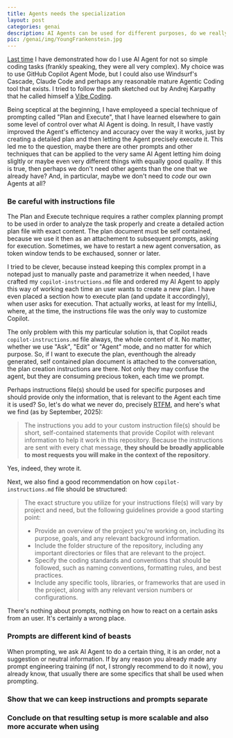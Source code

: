 ```yaml
---
title: Agents needs the specialization
layout: post
categories: genai
description: AI Agents can be used for different purposes, do we really need to have multiple agents then?
pic: /genai/img/YoungFrankenstein.jpg
---
```


[Last time][the-rise-of-vibe-coding] I have demonstrated how do I use AI Agent for not so simple coding tasks (frankly speaking, they were all very complex). My choice was to use GitHub Copilot Agent Mode, but I could also use Windsurf's Cascade, Claude Code and perhaps any reasonable mature Agentic Coding tool that exists. I tried to follow the path sketched out by Andrej Karpathy that he called himself a [Vibe Coding][karpathy]. 

Being sceptical at the beginning, I have employeed a special technique of prompting called "Plan and Execute", that I have learned elsewhere to gain some level of control over what AI Agent is doing. In result, I have vastly improved the Agent's effictency and accuracy over the way it works, just by creating a detailed plan and then letting the Agent precisely execute it. This led me to the question, maybe there are other prompts and other techniques that can be applied to the very same AI Agent letting him doing sligltly or maybe even very different things with equally good quality. If this is true, then perhaps we don't need other agents than the one that we already have? And, in particular, maybe we don't need to *code* our own Agents at all?

### Be careful with instructions file

The Plan and Execute technique requires a rather complex planning prompt to be used in order to analyze the task properly and create a detailed action plan file with exact content. The plan document must be self contained, because we use it then as an attachement to subsequent prompts, asking for execution. Sometimes, we have to restart a new agent conversation, as token window tends to be exchaused, sonner or later.

I tried to be clever, because instead keeping this complex prompt in a notepad just to manually paste and parametrize it when needed, I have crafted my `copilot-instructions.md` file and ordered my AI Agent to apply this way of working each time an user wants to create a new plan. I have even placed a section how to execute plan (and update it accordingly), when user asks for execution. That actually works, at least for my IntelliJ, where, at the time, the instructions file was the only way to customize Copilot.

The only problem with this my particular solution is, that Copilot reads `copilot-instructions.md` file always, the whole content of it. No matter, whether we use "Ask", "Edit" or "Agent" mode, and no matter for which purpose. So, if I want to execute the plan, eventhough the already generated, self contained plan document is attached to the conversation, the plan creation instructions are there. Not only they may confuse the agent, but they are consuming precious token, each time we prompt.

Perhaps instructions file(s) should be used for specific purposes and should provide only the information, that is relevant to the Agent each time it is used? So, let's do what we never do, precisely [RTFM][manual], and here's what we find (as by September, 2025):

> The instructions you add to your custom instruction file(s) should be short, self-contained statements that provide Copilot with relevant information to help it work in this repository. Because the instructions are sent with every chat message, **they should be broadly applicable to most requests you will make in the context of the repository**.

Yes, indeed, they wrote it.

Next, we also find a good recommendation on how `copilot-instructions.md` file should be structured:

> The exact structure you utilize for your instructions file(s) will vary by project and need, but the following guidelines provide a good starting point:
>
> * Provide an overview of the project you're working on, including its purpose, goals, and any relevant background information.
> * Include the folder structure of the repository, including any important directories or files that are relevant to the project.
> * Specify the coding standards and conventions that should be followed, such as naming conventions, formatting rules, and best practices.
> * Include any specific tools, libraries, or frameworks that are used in the project, along with any relevant version numbers or configurations.

There's nothing about prompts, nothing on how to react on a certain asks from an user. It's certainly a wrong place.

<!-- Elaborate on the difference between instructions and prompts -->
### Prompts are different kind of beasts

When prompting, we ask AI Agent to do a certain thing, it is an order, not a suggestion or neutral information. If by any reason you already made any prompt engineering training (if not, I strongly recommend to do it now), you already know, that usually there are some specifics that shall be used when prompting.

### Show that we can keep instructions and prompts separate

### Conclude on that resulting setup is more scalable and also more accurate when using




[the-rise-of-vibe-coding]: the-rise-of-vibe-coding
[karpathy]: https://x.com/karpathy/status/1886192184808149383?t=7EBkBxJuW-5De2hqxso_jA&s=03
[awesome]: https://github.com/github/awesome-copilot/
[manual]: https://docs.github.com/en/copilot/how-tos/configure-custom-instructions/add-repository-instructions#writing-effective-repository-custom-instructions